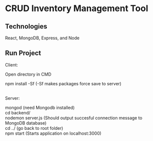 

# CRUD Inventory Management Tool

## Technologies
  React, MongoDB, Express, and Node

## Run Project

Client: <br/>  

Open directory in CMD </br>

npm install -Sf (-Sf makes packages force save to server) <br/>
 <br/>


Server:  <br/>

mongod (need Mongodb installed) <br/>
cd backend/ <br/>
nodemon server.js (Should output succesful connection message to MongoDB database) <br/>
cd ../ (go back to root folder) <br/>
npm start (Starts application on localhost:3000) <br/>
